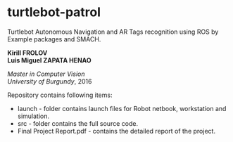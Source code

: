 # turtlebot-patrol
Turtlebot Autonomous Navigation and AR Tags recognition using ROS by Example packages and SMACH.

**Kirill FROLOV** <br />
**Luis Miguel ZAPATA HENAO**

*Master in Computer Vision* <br />
*University of Burgundy*, 2016 

Repository contains following items:
* launch - folder contains launch files for Robot netbook, workstation and simulation.
* src - folder contains the full source code.
* Final Project Report.pdf - contains the detailed report of the project.

